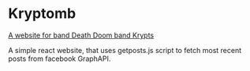 # Kryptomb

[A website for band Death Doom band Krypts](https://krypts.netlify.com)

A simple react website, that uses getposts.js script to fetch most recent posts from facebook GraphAPI.
